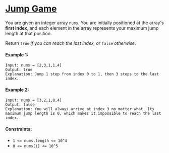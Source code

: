 # [Jump Game](https://leetcode.com/explore/interview/card/top-interview-questions-medium/111/dynamic-programming/807/)
You are given an integer array `nums`. You are initially positioned at the array's **first index**, and each element in the array represents your maximum jump length at that position.  
  
Return `true` *if you can reach the last index, or* `false` *otherwise*.

#### Example 1:
```
Input: nums = [2,3,1,1,4]
Output: true
Explanation: Jump 1 step from index 0 to 1, then 3 steps to the last index.
```

#### Example 2:
```
Input: nums = [3,2,1,0,4]
Output: false
Explanation: You will always arrive at index 3 no matter what. Its maximum jump length is 0, which makes it impossible to reach the last index.
```

#### Constraints:
- `1 <= nums.length <= 10^4`
- `0 <= nums[i] <= 10^5`
